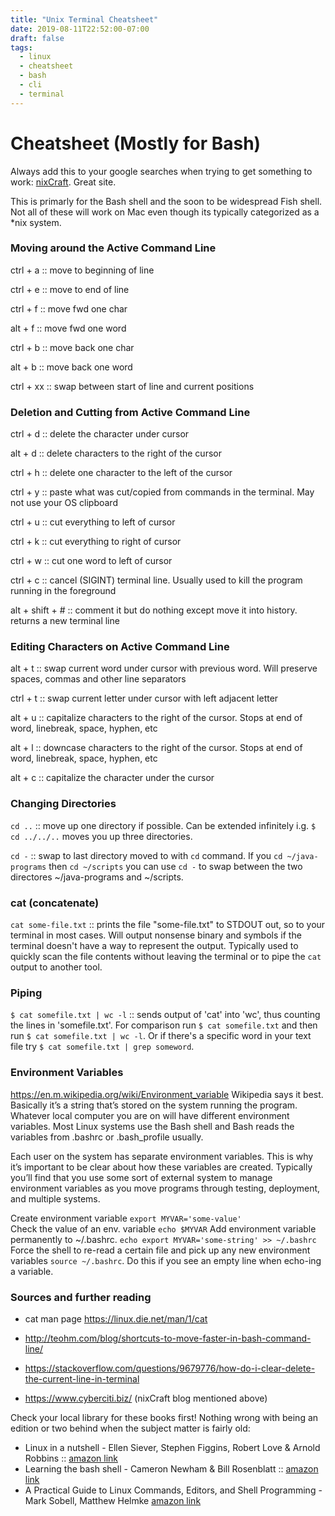 ```yaml
---
title: "Unix Terminal Cheatsheet"
date: 2019-08-11T22:52:00-07:00
draft: false
tags:
  - linux
  - cheatsheet
  - bash
  - cli
  - terminal
---
```


# Cheatsheet (Mostly for Bash)
Always add this to your google searches when trying to get something to work: [nixCraft](https://www.cyberciti.biz/).  Great site.

This is primarly for the Bash shell and the soon to be widespread Fish shell.  Not all of these will work on Mac even though its typically categorized as a *nix system.

### Moving around the Active Command Line
ctrl + a :: move to beginning of line

ctrl + e :: move to end of  line

ctrl + f :: move fwd one char

alt + f :: move fwd one word

ctrl + b :: move back one char

alt + b :: move back one word

ctrl + xx :: swap between start of line and current positions

### Deletion and Cutting from Active Command Line
ctrl + d :: delete the character under cursor

alt + d :: delete characters to the right of the cursor

ctrl + h :: delete one character to the left of the cursor

ctrl + y :: paste what was cut/copied from commands in the terminal.  May not use your OS clipboard

ctrl + u :: cut everything to left of cursor

ctrl + k :: cut  everything to right of cursor

ctrl + w :: cut one word to left of cursor

ctrl + c :: cancel (SIGINT) terminal line.  Usually used to kill the program running in the foreground

alt + shift + # :: comment it but do nothing except move it into history.  returns a new terminal line

### Editing Characters on Active Command Line
alt + t :: swap current word under cursor with previous word.  Will preserve spaces, commas and other line separators

ctrl + t :: swap current letter under cursor with left adjacent letter

alt + u :: capitalize characters to the right of the cursor.  Stops at end of word, linebreak, space, hyphen, etc

alt + l :: downcase characters to the right of the cursor. Stops at end of word, linebreak, space, hyphen, etc

alt + c :: capitalize the character under the cursor

### Changing Directories
`cd ..` :: move up one directory if possible.  Can be extended infinitely i.g. `$ cd ../../..` moves you up three directories.

`cd -` :: swap to last directory moved to with `cd` command.  If you `cd ~/java-programs` then `cd ~/scripts` you can use `cd -` to swap between the two directores ~/java-programs and ~/scripts.

### cat (concatenate)
`cat some-file.txt` :: prints the file "some-file.txt" to STDOUT out, so to your terminal in most cases.  Will output nonsense binary and symbols if the terminal doesn't have a way to represent the output.  Typically used to quickly scan the file contents without leaving the terminal or to pipe the `cat` output to another tool.

### Piping
`$ cat somefile.txt | wc -l` :: sends output of 'cat' into 'wc', thus counting the lines in 'somefile.txt'.  For comparison run `$ cat somefile.txt` and then run `$ cat somefile.txt | wc -l`.  Or if there's a specific word in your text file try `$ cat somefile.txt | grep someword`.

### Environment Variables
https://en.m.wikipedia.org/wiki/Environment_variable
Wikipedia says it best. Basically it’s a string that’s stored on the system running the program. Whatever local computer you are on will have different environment variables. Most Linux systems use the Bash shell and Bash reads the variables from .bashrc or .bash_profile usually. 

Each user on the system has separate environment variables. This is why it’s important to be clear about how these variables are created. Typically you’ll find that you use some sort of external system to manage environment variables as you move programs through testing, deployment, and multiple systems.

Create environment variable `export MYVAR='some-value'`  
Check the value of an env. variable `echo $MYVAR`
Add environment variable permanently to ~/.bashrc.  `echo export MYVAR='some-string' >> ~/.bashrc`
Force the shell to re-read a certain file and pick up any new environment variables `source ~/.bashrc`.  Do this if you see an empty line when echo-ing a variable.

### Sources and further reading
* cat man page https://linux.die.net/man/1/cat

* http://teohm.com/blog/shortcuts-to-move-faster-in-bash-command-line/
* https://stackoverflow.com/questions/9679776/how-do-i-clear-delete-the-current-line-in-terminal
* https://www.cyberciti.biz/ (nixCraft blog mentioned above)

Check your local library for these books first!  Nothing wrong with being an edition or two behind when the subject matter is fairly old:

* Linux in a nutshell - Ellen Siever, Stephen Figgins, Robert Love & Arnold Robbins :: [amazon link](https://www.amazon.com/0596154488-9780596154486-Linux-Nutshell-Paperback/dp/B07L5BZDB2/ref=sr_1_2?keywords=linux+in+a+nutshell+sixth+edition&qid=1565670362&s=gateway&sr=8-2)
* Learning the bash shell - Cameron Newham & Bill Rosenblatt :: [amazon link](https://www.amazon.com/Learning-bash-Shell-Programming-Nutshell/dp/0596009658/ref=sr_1_2?keywords=bash+learning+the+bash+shell&qid=1565670350&s=gateway&sr=8-2) 
* A Practical Guide to Linux Commands, Editors, and Shell Programming - Mark Sobell, Matthew Helmke [amazon link](https://www.amazon.com/Practical-Guide-Commands-Editors-Programming/dp/0134774604/ref=sr_1_1?keywords=sobell+linux+commands+editors%2C+and+shell+programming&qid=1565670716&s=gateway&sr=8-1)

